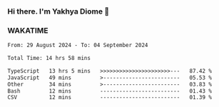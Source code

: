 ### Hi there. I'm Yakhya Diome 👋

### WAKATIME
<!--START_SECTION:waka-->

```txt
From: 29 August 2024 - To: 04 September 2024

Total Time: 14 hrs 58 mins

TypeScript   13 hrs 5 mins   >>>>>>>>>>>>>>>>>>>>>>---   87.42 %
JavaScript   49 mins         >------------------------   05.53 %
Other        34 mins         >------------------------   03.83 %
Bash         12 mins         -------------------------   01.43 %
CSV          12 mins         -------------------------   01.39 %
```

<!--END_SECTION:waka-->
